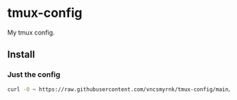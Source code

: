 # tmux-config

My tmux config.

## Install

### Just the config

```bash
curl -O ~ https://raw.githubusercontent.com/vncsmyrnk/tmux-config/main/.tmux.conf
```
